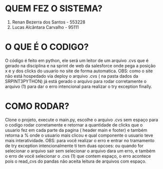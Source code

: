 # QUEM FEZ O SISTEMA?

1. Renan Bezerra dos Santos - 553228
2. Lucas Alcântara Carvalho - 95111

# O QUE É O CODIGO?

O código é feito em python, ele será um leitor de um arquivo .cvs que é gerado na disciplina e na sprint de web da salesforce onde pega a posição x e y dos clicks do usuario no site de forma automatica.
OBS: como o site não está hospedado via deploy o arquivo .cvs ( na pasta dados da SRPINT3PYTHON) já está gerado o arquivo para rodar corretamente o arquivo (1) para dar o erro intencional para realizar o try exception finally.

# COMO RODAR?

Clone o projeto, execute o main.py, escolhe o arquivo .cvs sem espaço para o codigo rodar corretamente e retornar a quantidade de clicks que o usuario fez em cada parte da pagina ( header main e footer) e também retorna a % onde o usuario mais clicou e qual componente o usuario teve mais interatividade.
OBS: para você realizar o erro e entrar no tramamento de try exception intencionalmente ti tem duas opcoes: ou quando for selecionar o arquivo sair sem selecionar o arquivo dara um erro, e também o erro de você selecionar o .cvs (1) que contem espaço, o erro acontece pois o read_cvs do pandas não aceita leitura de arquivos com espaço.
